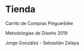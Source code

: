 # Tienda

Carrito de Compras Pinguerbike

Metodologìas de Diseño 2019

Jorge Gonzàlez - Sebastiàn Zelaya

